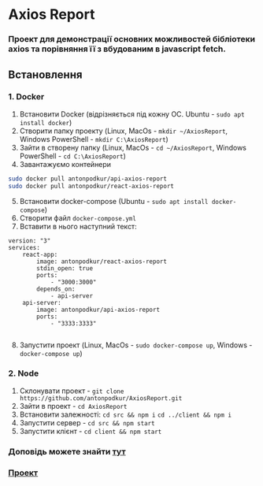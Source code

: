 # Axios Report
### Проект для демонстрації основних можливостей бібліотеки axios та порівняння її з вбудованим в javascript fetch.

## Встановлення

### 1. Docker
1. Встановити Docker (відрізняється під кожну ОС. Ubuntu - `sudo apt install docker`)
2. Створити папку проекту (Linux, MacOs - `mkdir ~/AxiosReport`, Windows PowerShell - `mkdir C:\AxiosReport`)
3. Зайти в створену папку (Linux, MacOs - `cd ~/AxiosReport`, Windows PowerShell - `cd C:\AxiosReport`)
4. Завантажуємо контейнери
```sh
sudo docker pull antonpodkur/api-axios-report
sudo docker pull antonpodkur/react-axios-report
```
5. Встановити docker-compose (Ubuntu - `sudo apt install docker-compose`)
6. Створити файл `docker-compose.yml`
7. Вставити в нього наступний текст:
```
version: "3"
services: 
    react-app:
        image: antonpodkur/react-axios-report
        stdin_open: true
        ports: 
            - "3000:3000"
        depends_on: 
            - api-server
    api-server:
        image: antonpodkur/api-axios-report
        ports: 
            - "3333:3333"
    
```
8. Запустити проект (Linux, MacOs - `sudo docker-compose up`, Windows - `docker-compose up`)

### 2. Node
1. Склонувати проект - `git clone https://github.com/antonpodkur/AxiosReport.git`
2. Зайти в проект - `cd AxiosReport`
3. Встановити залежності:
`cd src && npm i`
`cd ../client && npm i`
4. Запустити сервер - `cd src && npm start`
5. Запустити клієнт - `cd client && npm start`

### Доповідь можете знайти [тут](https://github.com/antonpodkur/AxiosReport/blob/master/doc/readme.md)
### [Проект](https://github.com/antonpodkur/AxiosReport)
